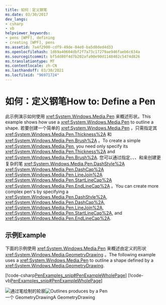 ```yaml
---
title: 如何：定义钢笔
ms.date: 03/30/2017
dev_langs:
- csharp
- vb
helpviewer_keywords:
- pens [WPF], defining
- creating [WPF], pens
ms.assetid: 7a4f2900-cdf9-49de-84e0-ba5d0ded4d33
ms.openlocfilehash: 1d69a40604dbf2f7a73c17279ae946faeb6c634a
ms.sourcegitcommit: bf5dd80f4d7b202afa90e90d1148402c5474d826
ms.translationtype: MT
ms.contentlocale: zh-CN
ms.lasthandoff: 03/30/2021
ms.locfileid: "96971724"
---
```

# <a name="how-to-define-a-pen"></a><span data-ttu-id="4607c-102">如何：定义钢笔</span><span class="sxs-lookup"><span data-stu-id="4607c-102">How to: Define a Pen</span></span>
<span data-ttu-id="4607c-103">此示例演示如何使用 <xref:System.Windows.Media.Pen> 来概述形状。</span><span class="sxs-lookup"><span data-stu-id="4607c-103">This example shows how use a <xref:System.Windows.Media.Pen> to outline a shape.</span></span> <span data-ttu-id="4607c-104">若要创建一个简单的 <xref:System.Windows.Media.Pen> ，只需指定其 <xref:System.Windows.Media.Pen.Thickness%2A> 和 <xref:System.Windows.Media.Pen.Brush%2A> 。</span><span class="sxs-lookup"><span data-stu-id="4607c-104">To create a simple <xref:System.Windows.Media.Pen>, you need only specify its <xref:System.Windows.Media.Pen.Thickness%2A> and <xref:System.Windows.Media.Pen.Brush%2A>.</span></span> <span data-ttu-id="4607c-105">您可以通过指定、、、和来创建更复杂的笔 <xref:System.Windows.Media.Pen.DashStyle%2A> <xref:System.Windows.Media.Pen.DashCap%2A> <xref:System.Windows.Media.Pen.LineJoin%2A> <xref:System.Windows.Media.Pen.StartLineCap%2A> <xref:System.Windows.Media.Pen.EndLineCap%2A> 。</span><span class="sxs-lookup"><span data-stu-id="4607c-105">You can create more complex pen's by specifying a <xref:System.Windows.Media.Pen.DashStyle%2A>, <xref:System.Windows.Media.Pen.DashCap%2A>, <xref:System.Windows.Media.Pen.LineJoin%2A>, <xref:System.Windows.Media.Pen.StartLineCap%2A>, and <xref:System.Windows.Media.Pen.EndLineCap%2A>.</span></span>  
  
## <a name="example"></a><span data-ttu-id="4607c-106">示例</span><span class="sxs-lookup"><span data-stu-id="4607c-106">Example</span></span>  
 <span data-ttu-id="4607c-107">下面的示例使用 <xref:System.Windows.Media.Pen> 来概述由定义的形状 <xref:System.Windows.Media.GeometryDrawing> 。</span><span class="sxs-lookup"><span data-stu-id="4607c-107">The following example uses a <xref:System.Windows.Media.Pen> to outline a shape defined by a <xref:System.Windows.Media.GeometryDrawing>.</span></span>  
  
 [!code-csharp[PenExamples_snip#PenExampleWholePage](~/samples/snippets/csharp/VS_Snippets_Wpf/PenExamples_snip/CSharp/PenExample.cs#penexamplewholepage)]
 [!code-vb[PenExamples_snip#PenExampleWholePage](~/samples/snippets/visualbasic/VS_Snippets_Wpf/PenExamples_snip/VisualBasic/PenExample.vb#penexamplewholepage)]  
  
 <span data-ttu-id="4607c-108">![通过笔绘制的轮廓](./media/graphicsmm-simple-pen.jpg "graphicsmm_simple_pen")</span><span class="sxs-lookup"><span data-stu-id="4607c-108">![Outlines produces by a Pen](./media/graphicsmm-simple-pen.jpg "graphicsmm_simple_pen")</span></span>  
<span data-ttu-id="4607c-109">一个 GeometryDrawing</span><span class="sxs-lookup"><span data-stu-id="4607c-109">A GeometryDrawing</span></span>
